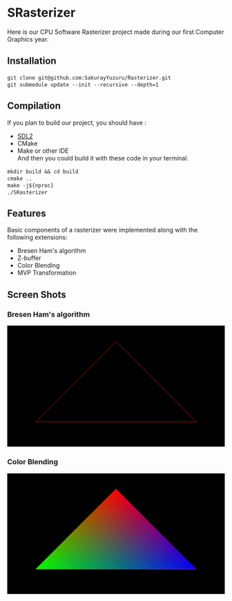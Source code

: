 # SRasterizer
Here is our CPU Software Rasterizer project made during our first Computer Graphics year.

## Installation
```shell
git clone git@github.com:SakurayYuzuru/Rasterizer.git
git submodule update --init --recursive --depth=1
```

## Compilation
If you plan to build our project, you should have :
- [SDL2](#Installation)
- CMake
- Make or other IDE  
And then you could build it with these code in your terminal.
```shell
mkdir build && cd build
cmake ..
make -j${nproc}
./SRasterizer
```

## Features
Basic components of a rasterizer were implemented along with the following extensions:
- Bresen Ham's algorithm
- Z-buffer
- Color Blending
- MVP Transformation

## Screen Shots
### Bresen Ham's algorithm
![Bresen Ham's algorithm](/ScreenShot/Bresen-ham.png)

### Color Blending
![Color Blending](/ScreenShot/Color%20Blending.png)
